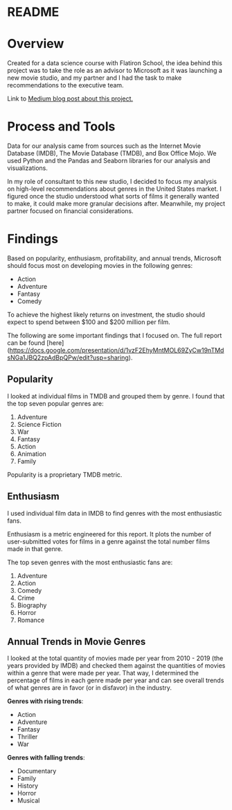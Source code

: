 # README

# Overview



Created for a data science course with Flatiron School, the idea behind this project was to take the role as an advisor to Microsoft as it was launching a new movie studio, and my partner and I had the task to make recommendations to the executive team. 


Link to [Medium blog post about this project.](https://halpert3.medium.com/advice-for-a-new-movie-studio-a91887a0e7fd)

# Process and Tools

Data for our analysis came from sources such as the Internet Movie Database (IMDB), The Movie Database (TMDB), and Box Office Mojo. We used Python and the Pandas and Seaborn libraries for our analysis and visualizations.

In my role of consultant to this new studio, I decided to focus my analysis on high-level recommendations about genres in the United States market. I figured once the studio understood what sorts of films it generally wanted to make, it could make more granular decisions after. Meanwhile, my project partner focused on financial considerations. 

# Findings

Based on popularity, enthusiasm, profitability, and annual trends, Microsoft should focus most on developing movies in the following genres:

- Action
- Adventure
- Fantasy
- Comedy

To achieve the highest likely returns on investment, the studio should expect to spend between $100 and $200 million per film.  

The following are some important findings that I focused on. The full report can be found [here] (https://docs.google.com/presentation/d/1vzF2EhyMntMOL69ZyCw19nTMdsNGa1JBQ2zpAdBpQPw/edit?usp=sharing).

## Popularity

I looked at individual films in TMDB and grouped them by genre. I found that the top seven popular genres are:

1. Adventure
2. Science Fiction
3. War
4. Fantasy
5. Action
6. Animation
7. Family

Popularity is a proprietary TMDB metric. 

## Enthusiasm

I used individual film data in IMDB to find genres with the most enthusiastic fans.

Enthusiasm is a metric engineered for this report. It plots the number of user-submitted votes for films in a genre against the total number films made in that genre. 

The top seven genres with the most enthusiastic fans are:

1. Adventure
2. Action
3. Comedy
4. Crime
5. Biography
6. Horror
7. Romance



## Annual Trends in Movie Genres

I looked at the total quantity of movies made per year from 2010 - 2019 (the years provided by IMDB) and checked them against the quantities of movies within a genre that were made per year. That way, I determined the percentage of films in each genre made per year and can see overall trends of what genres are in favor (or in disfavor) in the industry. 

**Genres with rising trends**:

- Action
- Adventure
- Fantasy
- Thriller
- War

**Genres with falling trends**:

- Documentary
- Family
- History
- Horror
- Musical

